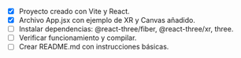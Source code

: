 - [x] Proyecto creado con Vite y React.
- [x] Archivo App.jsx con ejemplo de XR y Canvas añadido.
- [ ] Instalar dependencias: @react-three/fiber, @react-three/xr, three.
- [ ] Verificar funcionamiento y compilar.
- [ ] Crear README.md con instrucciones básicas.
